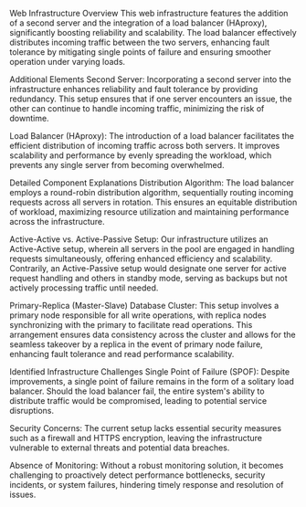 Web Infrastructure Overview
This web infrastructure features the addition of a second server and the integration of a load balancer (HAproxy), significantly boosting reliability and scalability. The load balancer effectively distributes incoming traffic between the two servers, enhancing fault tolerance by mitigating single points of failure and ensuring smoother operation under varying loads.

Additional Elements
Second Server: Incorporating a second server into the infrastructure enhances reliability and fault tolerance by providing redundancy. This setup ensures that if one server encounters an issue, the other can continue to handle incoming traffic, minimizing the risk of downtime.

Load Balancer (HAproxy): The introduction of a load balancer facilitates the efficient distribution of incoming traffic across both servers. It improves scalability and performance by evenly spreading the workload, which prevents any single server from becoming overwhelmed.

Detailed Component Explanations
Distribution Algorithm: The load balancer employs a round-robin distribution algorithm, sequentially routing incoming requests across all servers in rotation. This ensures an equitable distribution of workload, maximizing resource utilization and maintaining performance across the infrastructure.

Active-Active vs. Active-Passive Setup: Our infrastructure utilizes an Active-Active setup, wherein all servers in the pool are engaged in handling requests simultaneously, offering enhanced efficiency and scalability. Contrarily, an Active-Passive setup would designate one server for active request handling and others in standby mode, serving as backups but not actively processing traffic until needed.

Primary-Replica (Master-Slave) Database Cluster: This setup involves a primary node responsible for all write operations, with replica nodes synchronizing with the primary to facilitate read operations. This arrangement ensures data consistency across the cluster and allows for the seamless takeover by a replica in the event of primary node failure, enhancing fault tolerance and read performance scalability.

Identified Infrastructure Challenges
Single Point of Failure (SPOF): Despite improvements, a single point of failure remains in the form of a solitary load balancer. Should the load balancer fail, the entire system's ability to distribute traffic would be compromised, leading to potential service disruptions.

Security Concerns: The current setup lacks essential security measures such as a firewall and HTTPS encryption, leaving the infrastructure vulnerable to external threats and potential data breaches.

Absence of Monitoring: Without a robust monitoring solution, it becomes challenging to proactively detect performance bottlenecks, security incidents, or system failures, hindering timely response and resolution of issues.

